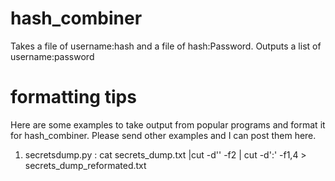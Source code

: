 # hash_combiner
Takes a file of username:hash and a file of hash:Password.  Outputs a list of username:password

# formatting tips
Here are some examples to take output from popular programs and format it for hash_combiner.  Please send other examples and I can post them here.

1. secretsdump.py : cat secrets_dump.txt |cut -d'\' -f2 | cut -d':' -f1,4 > secrets_dump_reformated.txt
